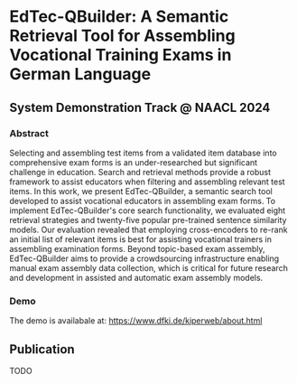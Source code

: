 # EdTec-QBuilder: A Semantic Retrieval Tool for Assembling Vocational Training Exams in German Language


## System Demonstration Track @ NAACL 2024

### Abstract
Selecting and assembling test items from a validated item database into comprehensive exam forms is an under-researched but significant challenge in education. Search and retrieval methods provide a robust framework to assist educators when filtering and assembling relevant test items. In this work, we present EdTec-QBuilder, a semantic search tool developed to assist vocational educators in assembling exam forms. To implement EdTec-QBuilder's core search functionality, we evaluated eight retrieval strategies and twenty-five popular pre-trained sentence similarity models. Our evaluation revealed that employing cross-encoders to re-rank an initial list of relevant items is best for assisting vocational trainers in assembling examination forms. Beyond topic-based exam assembly, EdTec-QBuilder aims to provide a crowdsourcing infrastructure enabling manual exam assembly data collection, which is critical for future research and development in assisted and automatic exam assembly models.

### Demo
The demo is availabale at: https://www.dfki.de/kiperweb/about.html

## Publication
TODO
